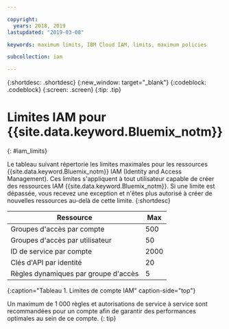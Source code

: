```yaml
---

copyright:
  years: 2018, 2019
lastupdated: "2019-03-08"

keywords: maximum limits, IBM Cloud IAM, limits, maximum policies

subcollection: iam

---
```



{:shortdesc: .shortdesc}
{:new_window: target="_blank"}
{:codeblock: .codeblock}
{:screen: .screen}
{:tip: .tip}

# Limites IAM pour {{site.data.keyword.Bluemix_notm}}
{: #iam_limits}

Le tableau suivant répertorie les limites maximales pour les ressources {{site.data.keyword.Bluemix_notm}} IAM (Identity and Access Management). Ces limites s'appliquent à tout utilisateur capable de créer des ressources IAM {{site.data.keyword.Bluemix_notm}}. Si une limite est dépassée, vous recevez une exception et n'êtes plus autorisé à créer de nouvelles ressources au-delà de cette limite.
{:shortdesc}

| Ressource | Max |
|----------|---------|
| Groupes d'accès par compte | 500 |
| Groupes d'accès par utilisateur | 50 |
| ID de service par compte | 2000 |
| Clés d'API par identité | 20 |
| Règles dynamiques par groupe d'accès | 5 |
{:caption="Tableau 1. Limites de compte IAM" caption-side="top"}

Un maximum de 1 000 règles et autorisations de service à service sont recommandées pour un compte afin de garantir des performances optimales au sein de ce compte.
{: tip}
